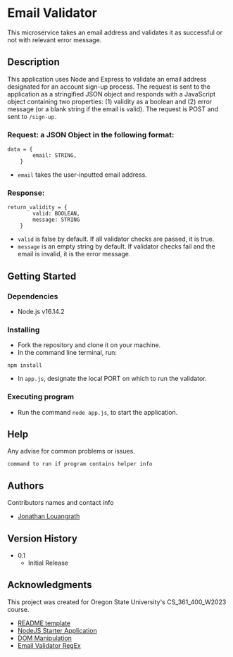 # Email Validator

This microservice takes an email address and validates it as successful or not with relevant error message.

## Description

This application uses Node and Express to validate an email address designated for an account sign-up process. The request is sent to the application as a stringified JSON object and responds with a JavaScript object containing two properties: (1) validity as a boolean and (2) error message (or a blank string if the email is valid). The request is POST and sent to ```/sign-up.``` 

### Request: a JSON Object in the following format:
```
data = {
        email: STRING,
    }
```
* ```email``` takes the user-inputted email address.

### Response: 
```
return_validity = {
        valid: BOOLEAN,
        message: STRING
    }
```
* ```valid``` is false by default. If all validator checks are passed, it is true.
* ```message``` is an empty string by default. If validator checks fail and the email is invalid, it is the error message.

## Getting Started

### Dependencies

* Node.js v16.14.2

### Installing

* Fork the repository and clone it on your machine.
* In the command line terminal, run:
```
npm install
```
* In ```app.js```, designate the local PORT on which to run the validator.

### Executing program

* Run the command ```node app.js```, to start the application.

## Help

Any advise for common problems or issues.
```
command to run if program contains helper info
```

## Authors

Contributors names and contact info

* [Jonathan Louangrath](https://github.com/jontlo)

## Version History

* 0.1
    * Initial Release

## Acknowledgments

This project was created for Oregon State University's CS_361_400_W2023 course.

* [README template](https://gist.github.com/DomPizzie/7a5ff55ffa9081f2de27c315f5018afc)
* [NodeJS Starter Application](https://github.com/osu-cs340-ecampus/nodejs-starter-app)
* [DOM Manipulation](https://www.w3schools.com/js/js_htmldom_nodes.asp)
* [Email Validator RegEx](https://stackoverflow.com/questions/52456065/how-to-format-and-validate-email-node-js)

